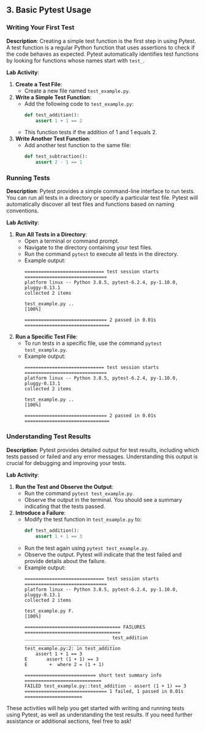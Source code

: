 
## 3. Basic Pytest Usage

### Writing Your First Test
**Description**: Creating a simple test function is the first step in using Pytest. A test function is a regular Python function that uses assertions to check if the code behaves as expected. Pytest automatically identifies test functions by looking for functions whose names start with `test_`.

**Lab Activity**:
1. **Create a Test File**:
   - Create a new file named `test_example.py`.
2. **Write a Simple Test Function**:
   - Add the following code to `test_example.py`:
     ```python
     def test_addition():
         assert 1 + 1 == 2
     ```
   - This function tests if the addition of 1 and 1 equals 2.
3. **Write Another Test Function**:
   - Add another test function to the same file:
     ```python
     def test_subtraction():
         assert 2 - 1 == 1
     ```

### Running Tests
**Description**: Pytest provides a simple command-line interface to run tests. You can run all tests in a directory or specify a particular test file. Pytest will automatically discover all test files and functions based on naming conventions.

**Lab Activity**:
1. **Run All Tests in a Directory**:
   - Open a terminal or command prompt.
   - Navigate to the directory containing your test files.
   - Run the command `pytest` to execute all tests in the directory.
   - Example output:
     ```
     ============================= test session starts ==============================
     platform linux -- Python 3.8.5, pytest-6.2.4, py-1.10.0, pluggy-0.13.1
     collected 2 items

     test_example.py ..                                                   [100%]

     ============================== 2 passed in 0.01s ===============================
     ```
2. **Run a Specific Test File**:
   - To run tests in a specific file, use the command `pytest test_example.py`.
   - Example output:
     ```
     ============================= test session starts ==============================
     platform linux -- Python 3.8.5, pytest-6.2.4, py-1.10.0, pluggy-0.13.1
     collected 2 items

     test_example.py ..                                                   [100%]

     ============================== 2 passed in 0.01s ===============================
     ```

### Understanding Test Results
**Description**: Pytest provides detailed output for test results, including which tests passed or failed and any error messages. Understanding this output is crucial for debugging and improving your tests.

**Lab Activity**:
1. **Run the Test and Observe the Output**:
   - Run the command `pytest test_example.py`.
   - Observe the output in the terminal. You should see a summary indicating that the tests passed.
2. **Introduce a Failure**:
   - Modify the test function in `test_example.py` to:
     ```python
     def test_addition():
         assert 1 + 1 == 3
     ```
   - Run the test again using `pytest test_example.py`.
   - Observe the output. Pytest will indicate that the test failed and provide details about the failure.
   - Example output:
     ```
     ============================= test session starts ==============================
     platform linux -- Python 3.8.5, pytest-6.2.4, py-1.10.0, pluggy-0.13.1
     collected 2 items

     test_example.py F.                                                   [100%]

     =================================== FAILURES ===================================
     _______________________________ test_addition _________________________________
     test_example.py:2: in test_addition
         assert 1 + 1 == 3
     E       assert (1 + 1) == 3
     E        +  where 2 = (1 + 1)

     ========================== short test summary info ============================
     FAILED test_example.py::test_addition - assert (1 + 1) == 3
     ============================== 1 failed, 1 passed in 0.01s =====================
     ```

These activities will help you get started with writing and running tests using Pytest, as well as understanding the test results. If you need further assistance or additional sections, feel free to ask!
